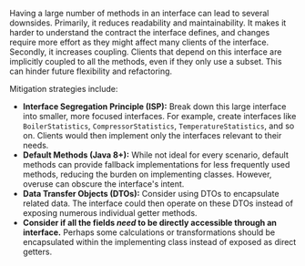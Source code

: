Having a large number of methods in an interface can lead to several downsides. Primarily, it reduces readability and maintainability. It makes it harder to understand the contract the interface defines, and changes require more effort as they might affect many clients of the interface.  Secondly, it increases coupling. Clients that depend on this interface are implicitly coupled to all the methods, even if they only use a subset.  This can hinder future flexibility and refactoring.

Mitigation strategies include:

*   **Interface Segregation Principle (ISP):** Break down this large interface into smaller, more focused interfaces. For example, create interfaces like `BoilerStatistics`, `CompressorStatistics`, `TemperatureStatistics`, and so on. Clients would then implement only the interfaces relevant to their needs.
*   **Default Methods (Java 8+):** While not ideal for every scenario, default methods can provide fallback implementations for less frequently used methods, reducing the burden on implementing classes.  However, overuse can obscure the interface's intent.
*   **Data Transfer Objects (DTOs):** Consider using DTOs to encapsulate related data. The interface could then operate on these DTOs instead of exposing numerous individual getter methods.
*   **Consider if all the fields *need* to be directly accessible through an interface.** Perhaps some calculations or transformations should be encapsulated within the implementing class instead of exposed as direct getters.